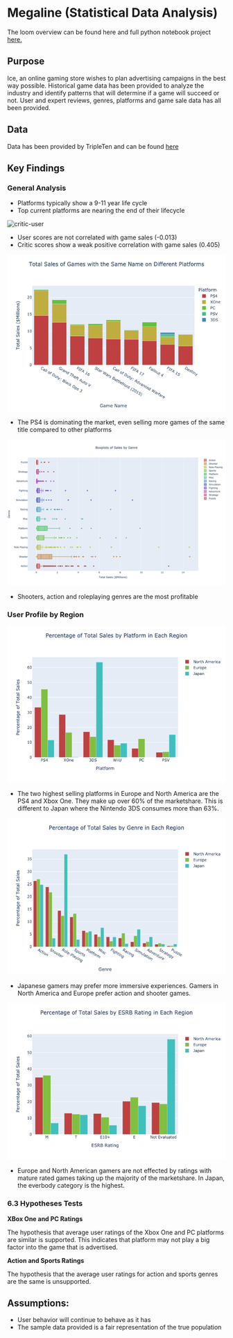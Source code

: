 # Megaline (Statistical Data Analysis)
The loom overview can be found here and full python notebook project [here.](games.ipynb)

## Purpose
Ice, an online gaming store wishes to plan advertising campaigns in the best way possible. Historical game data has been provided to analyze the industry and identify patterns that will determine if a game will succeed or not. User and expert reviews, genres, platforms and game sale data has all been provided. 
 
## Data

Data has been provided by TripleTen and can be found [here](data/games.csv)

## Key Findings

### General Analysis
- Platforms typically show a 9-11 year life cycle
- Top current platforms are nearing the end of their lifecycle

![critic-user](pic/critic-user.png)

- User scores are not correlated with game sales (-0.013)
- Critic scores show a weak positive correlation with game sales (0.405)

![same-title](pics/same_name.png)

- The PS4 is dominating the market, even selling more games of the same title compared to other platforms

![sales by genre](pics/sales-by-genre.png)

- Shooters, action and roleplaying genres are the most profitable

### User Profile by Region

![region platform marketshare](pics/region_platform.png)

- The two highest selling platforms in Europe and North America are the PS4 and Xbox One. They make up over 60% of the marketshare. This is different to Japan where the Nintendo 3DS consumes more than 63%.

![region and genres](pics/region_genres.png)

- Japanese gamers may prefer more immersive experiences. Gamers in North America and Europe prefer action and shooter games.

![ESRB ratings and regions](pics/ESRB_Rating_Percentage.png)

- Europe and North American gamers are not effected by ratings with mature rated games taking up the majority of the marketshare. In Japan, the everbody category is the highest.


### 6.3 Hypotheses Tests
**XBox One and PC Ratings**

The hypothesis that average user ratings of the Xbox One and PC platforms are similar is supported. This indicates that platform may not play a big factor into the game that is advertised.

**Action and Sports Ratings**

The hypothesis that the average user ratings for action and sports genres are the same is unsupported. 


## Assumptions:

- User behavior will continue to behave as it has
- The sample data provided is a fair representation of the true population
